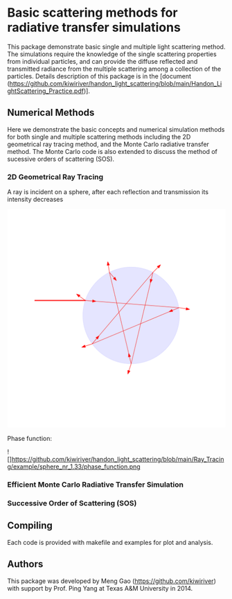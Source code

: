 # Basic scattering methods for radiative transfer simulations

This package demonstrate basic single and multiple light scattering method.
The simulations require the knowledge of the single scattering properties from individual particles, and can provide the diffuse reflected and transmitted radiance from the multiple scattering among a collection of the particles.
Details description of this package is in the [document (https://github.com/kiwiriver/handon_light_scattering/blob/main/Handon_LightScattering_Practice.pdf)].


## Numerical Methods
Here we demonstrate the basic concepts and numerical simulation methods for both single and multiple scattering methods including the 2D geometrical ray tracing method, and the Monte Carlo radiative transfer method. The Monte Carlo code is also extended to discuss the method of sucessive orders of scattering (SOS).

### 2D Geometrical Ray Tracing
A ray is incident on a sphere, after each reflection and transmission its intensity decreases

![](https://github.com/kiwiriver/handon_light_scattering/blob/main/Ray_Tracing/example/sphere_nr_1.33/ray_path.png)

Phase function:

![]https://github.com/kiwiriver/handon_light_scattering/blob/main/Ray_Tracing/example/sphere_nr_1.33/phase_function.png

### Efficient Monte Carlo Radiative Transfer Simulation
### Successive Order of Scattering (SOS)

## Compiling
Each code is provided with makefile and examples for plot and analysis.

## Authors
This package was developed by Meng Gao (https://github.com/kiwiriver) with support by Prof. Ping Yang at Texas A&M University in 2014. 
